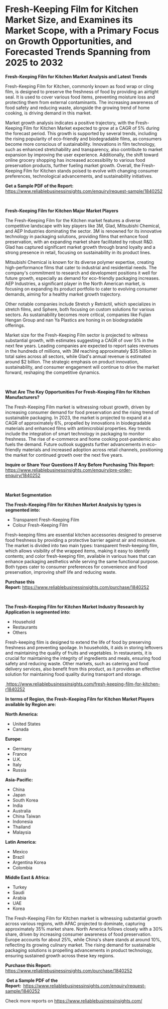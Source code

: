 <p><h1>Fresh-Keeping Film for Kitchen Market Size, and Examines its Market Scope, with a Primary Focus on Growth Opportunities, and Forecasted Trends Spanning from 2025 to 2032</h1></p><p><strong>Fresh-Keeping Film for Kitchen Market Analysis and Latest Trends</strong></p>
<p><p>Fresh-Keeping Film for Kitchen, commonly known as food wrap or cling film, is designed to preserve the freshness of food by providing an airtight seal. It is used to cover various food items, preventing moisture loss and protecting them from external contaminants. The increasing awareness of food safety and reducing waste, alongside the growing trend of home cooking, is driving demand in this market.</p><p>Market growth analysis indicates a positive trajectory, with the Fresh-Keeping Film for Kitchen Market expected to grow at a CAGR of 5% during the forecast period. This growth is supported by several trends, including the rising popularity of eco-friendly and biodegradable films, as consumers become more conscious of sustainability. Innovations in film technology, such as enhanced stretchability and transparency, also contribute to market expansion by improving the user experience. Additionally, the shift toward online grocery shopping has increased accessibility to various food preservation products, further fueling market growth. Overall, the Fresh-Keeping Film for Kitchen stands poised to evolve with changing consumer preferences, technological advancements, and sustainability initiatives.</p></p>
<p><strong>Get a Sample PDF of the Report:&nbsp;</strong> <a href="https://www.reliablebusinessinsights.com/enquiry/request-sample/1840252?utm_campaign=3000&utm_medium=2&utm_source=Github&utm_content=ia&utm_term=08032025&utm_id=fresh-keeping-film-for-kitchen">https://www.reliablebusinessinsights.com/enquiry/request-sample/1840252</a></p>
<p>&nbsp;</p>
<p><strong>Fresh-Keeping Film for Kitchen Major Market Players</strong></p>
<p><p>The Fresh-Keeping Film for the Kitchen market features a diverse competitive landscape with key players like 3M, Glad, Mitsubishi Chemical, and AEP Industries dominating the sector. 3M is renowned for its innovative technology in packaging solutions, providing films that enhance food preservation, with an expanding market share facilitated by robust R&D. Glad has captured significant market growth through brand loyalty and a strong presence in retail, focusing on sustainability in its product lines.</p><p>Mitsubishi Chemical is known for its diverse polymer expertise, creating high-performance films that cater to industrial and residential needs. The company's commitment to research and development positions it well for future growth, especially as demand for eco-friendly packaging increases. AEP Industries, a significant player in the North American market, is focusing on expanding its product portfolio to cater to evolving consumer demands, aiming for a healthy market growth trajectory.</p><p>Other notable companies include Stretch y Retráctil, which specializes in stretch films, and Sphere, both focusing on custom solutions for various sectors. As sustainability becomes more critical, companies like Fujian Hengan Group and nan Ya Plastics are honing in on biodegradable offerings.</p><p>Market size for the Fresh-Keeping Film sector is projected to witness substantial growth, with estimates suggesting a CAGR of over 5% in the next few years. Leading companies are expected to report sales revenues in the hundreds of millions, with 3M reaching approximately $35 billion in total sales across all sectors, while Glad's annual revenue is estimated around $2 billion. The strategic emphasis on product innovation, sustainability, and consumer engagement will continue to drive the market forward, reshaping the competitive dynamics.</p></p>
<p>&nbsp;</p>
<p><strong>What Are The Key Opportunities For Fresh-Keeping Film for Kitchen Manufacturers?</strong></p>
<p><p>The Fresh-Keeping Film market is witnessing robust growth, driven by increasing consumer demand for food preservation and the rising trend of sustainable packaging. In 2023, the market is projected to expand at a CAGR of approximately 6%, propelled by innovations in biodegradable materials and enhanced films with antimicrobial properties. Key trends include the integration of smart technology in packaging to monitor freshness. The rise of e-commerce and home cooking post-pandemic also fuels the demand. Future outlook suggests further advancements in eco-friendly materials and increased adoption across retail channels, positioning the market for continued growth over the next five years.</p></p>
<p><strong>Inquire or Share Your Questions If Any Before Purchasing This Report:</strong> <a href="https://www.reliablebusinessinsights.com/enquiry/pre-order-enquiry/1840252?utm_campaign=3000&utm_medium=2&utm_source=Github&utm_content=ia&utm_term=08032025&utm_id=fresh-keeping-film-for-kitchen">https://www.reliablebusinessinsights.com/enquiry/pre-order-enquiry/1840252</a></p>
<p>&nbsp;</p>
<p><strong>Market Segmentation</strong></p>
<p><strong>The Fresh-Keeping Film for Kitchen Market Analysis by types is segmented into:</strong></p>
<p><ul><li>Transparent Fresh-Keeping Film</li><li>Colour Fresh-Keeping Film</li></ul></p>
<p><p>Fresh-keeping films are essential kitchen accessories designed to preserve food freshness by providing a protective barrier against air and moisture. The market is divided into two main types: transparent fresh-keeping film, which allows visibility of the wrapped items, making it easy to identify contents; and color fresh-keeping film, available in various hues that can enhance packaging aesthetics while serving the same functional purpose. Both types cater to consumer preferences for convenience and food preservation, improving shelf life and reducing waste.</p></p>
<p><strong>Purchase this Report:&nbsp;</strong><a href="https://www.reliablebusinessinsights.com/purchase/1840252?utm_campaign=3000&utm_medium=2&utm_source=Github&utm_content=ia&utm_term=08032025&utm_id=fresh-keeping-film-for-kitchen">https://www.reliablebusinessinsights.com/purchase/1840252</a></p>
<p>&nbsp;</p>
<p><strong>The Fresh-Keeping Film for Kitchen Market Industry Research by Application is segmented into:</strong></p>
<p><ul><li>Household</li><li>Restaurants</li><li>Others</li></ul></p>
<p><p>Fresh-keeping film is designed to extend the life of food by preserving freshness and preventing spoilage. In households, it aids in storing leftovers and maintaining the quality of fruits and vegetables. In restaurants, it is crucial for maintaining the integrity of ingredients and meals, ensuring food safety and reducing waste. Other markets, such as catering and food delivery services, also benefit from this product, as it provides an effective solution for maintaining food quality during transport and storage.</p></p>
<p><a href="https://www.reliablebusinessinsights.com/fresh-keeping-film-for-kitchen-r1840252?utm_campaign=3000&utm_medium=2&utm_source=Github&utm_content=ia&utm_term=08032025&utm_id=fresh-keeping-film-for-kitchen">&nbsp;https://www.reliablebusinessinsights.com/fresh-keeping-film-for-kitchen-r1840252</a></p>
<p><strong>In terms of Region, the Fresh-Keeping Film for Kitchen Market Players available by Region are:</strong></p>
<p>
    <p> <strong> North America: </strong>
        <ul>
            <li>United States</li>
            <li>Canada</li>
        </ul>
        </p> 
    <p> <strong> Europe: </strong>
        <ul>
            <li>Germany</li>
            <li>France</li>
            <li>U.K.</li>
            <li>Italy</li>
            <li>Russia</li>
        </ul>
        </p> 
    <p> <strong> Asia-Pacific: </strong>
        <ul>
            <li>China</li>
            <li>Japan</li>
            <li>South Korea</li>
            <li>India</li>
            <li>Australia</li>
            <li>China Taiwan</li>
            <li>Indonesia</li>
            <li>Thailand</li>
            <li>Malaysia</li>
        </ul>
        </p> 
    <p> <strong> Latin America: </strong>
        <ul>
            <li>Mexico</li>
            <li>Brazil</li>
            <li>Argentina Korea</li>
            <li>Colombia</li>
        </ul>
        </p> 
    <p> <strong> Middle East & Africa: </strong>
        <ul>
            <li>Turkey</li>
            <li>Saudi</li>
            <li>Arabia</li>
            <li>UAE</li>
            <li>Korea</li>
        </ul>
    </p>
    </p>
<p><p>The Fresh-Keeping Film for Kitchen market is witnessing substantial growth across various regions, with APAC projected to dominate, capturing approximately 35% market share. North America follows closely with a 30% share, driven by increasing consumer awareness of food preservation. Europe accounts for about 25%, while China's share stands at around 10%, reflecting its growing culinary market. The rising demand for sustainable packaging solutions is propelling advancements in product technology, ensuring sustained growth across these key regions.</p></p>
<p><strong>Purchase this Report: </strong><a href="https://www.reliablebusinessinsights.com/purchase/1840252?utm_campaign=3000&utm_medium=2&utm_source=Github&utm_content=ia&utm_term=08032025&utm_id=fresh-keeping-film-for-kitchen">https://www.reliablebusinessinsights.com/purchase/1840252</a></p>
<p>&nbsp;<strong>Get a Sample PDF of the Report:&nbsp;&nbsp;</strong><a href="https://www.reliablebusinessinsights.com/enquiry/request-sample/1840252?utm_campaign=3000&utm_medium=2&utm_source=Github&utm_content=ia&utm_term=08032025&utm_id=fresh-keeping-film-for-kitchen">https://www.reliablebusinessinsights.com/enquiry/request-sample/1840252</a></p>
<p><strong></strong></p>
<p>Check more reports on <a href="https://www.reliablebusinessinsights.com/?utm_campaign=3000&utm_medium=2&utm_source=Github&utm_content=ia&utm_term=08032025&utm_id=fresh-keeping-film-for-kitchen">https://www.reliablebusinessinsights.com/</a></p>